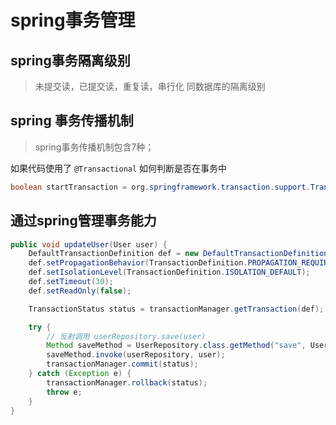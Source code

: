 # spring事务管理

## spring事务隔离级别

> 未提交读，已提交读，重复读，串行化 同数据库的隔离级别



## spring 事务传播机制

> spring事务传播机制包含7种；

如果代码使用了 `@Transactional`  如何判断是否在事务中

```java
boolean startTransaction = org.springframework.transaction.support.TransactionSynchronizationManager#isActualTransactionActive();
```



## 通过spring管理事务能力

```java
public void updateUser(User user) {
    DefaultTransactionDefinition def = new DefaultTransactionDefinition();
    def.setPropagationBehavior(TransactionDefinition.PROPAGATION_REQUIRED);
    def.setIsolationLevel(TransactionDefinition.ISOLATION_DEFAULT);
    def.setTimeout(30);
    def.setReadOnly(false);

    TransactionStatus status = transactionManager.getTransaction(def);

    try {
        // 反射调用 userRepository.save(user)
        Method saveMethod = UserRepository.class.getMethod("save", User.class);
        saveMethod.invoke(userRepository, user);
        transactionManager.commit(status);
    } catch (Exception e) {
        transactionManager.rollback(status);
        throw e;
    }
}

```





